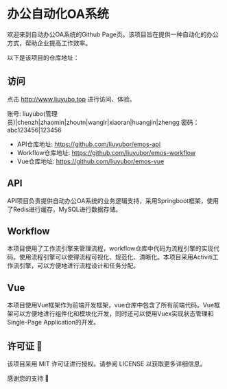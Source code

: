 # 办公自动化OA系统

欢迎来到自动办公OA系统的Github Page页。该项目旨在提供一种自动化的办公方式，帮助企业提高工作效率。

以下是该项目的仓库地址：

## 访问
点击 http://www.liuyubo.top 进行访问、体验。

账号: liuyubo(管理员)|chenzh|zhaomin|zhoutn|wanglr|xiaoran|huangjin|zhengg
密码：abc123456|123456

- API仓库地址: https://github.com/liuyubor/emos-api
- Workflow仓库地址: https://github.com/liuyubor/emos-workflow
- Vue仓库地址: https://github.com/liuyubor/emos-vue

## API
API项目负责提供自动办公OA系统的业务逻辑支持，采用Springboot框架，使用了Redis进行缓存，MySQL进行数据存储。

## Workflow
本项目使用了工作流引擎来管理流程，workflow仓库中代码为流程引擎的实现代码。使用流程引擎可以使得流程可视化、规范化、清晰化。本项目采用Activiti工作流引擎，可以方便地进行流程设计和任务分配。

## Vue
本项目使用Vue框架作为前端开发框架，vue仓库中包含了所有前端代码。Vue框架可以方便地进行组件化和模块化开发，同时还可以使用Vuex实现状态管理和Single-Page Application的开发。

## 许可证 📝
该项目采用 MIT 许可证进行授权。请参阅 LICENSE 以获取更多详细信息。

感谢您的支持 👏
